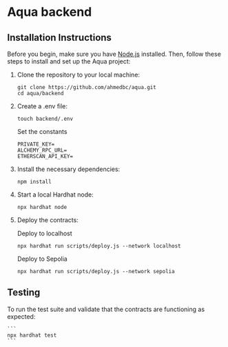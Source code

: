 # Aqua backend

## Installation Instructions

Before you begin, make sure you have [Node.js](https://nodejs.org/) installed. Then, follow these steps to install and set up the Aqua project:

1. Clone the repository to your local machine:
   ```
   git clone https://github.com/ahmedbc/aqua.git
   cd aqua/backend
   ```

2. Create a .env file:
    ```
    touch backend/.env
    ```
    Set the constants
    ```
    PRIVATE_KEY=
    ALCHEMY_RPC_URL=
    ETHERSCAN_API_KEY=
    ```

3. Install the necessary dependencies:
   ```
   npm install
   ```

4. Start a local Hardhat node:
   ```
   npx hardhat node
   ```

5. Deploy the contracts:

   Deploy to localhost
   ```
   npx hardhat run scripts/deploy.js --network localhost
   ```

   Deploy to Sepolia
    ```
    npx hardhat run scripts/deploy.js --network sepolia
    ```

## Testing

To run the test suite and validate that the contracts are functioning as expected:

    ```
    npx hardhat test
    ```